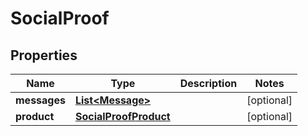 # SocialProof

## Properties
Name | Type | Description | Notes
------------ | ------------- | ------------- | -------------
**messages** | [**List&lt;Message&gt;**](Message.md) |  |  [optional]
**product** | [**SocialProofProduct**](SocialProofProduct.md) |  |  [optional]
